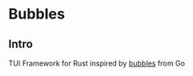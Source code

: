 # Bubbles

## Intro

TUI Framework for Rust inspired by [bubbles](https://github.com/charmbracelet/bubbles) from Go
